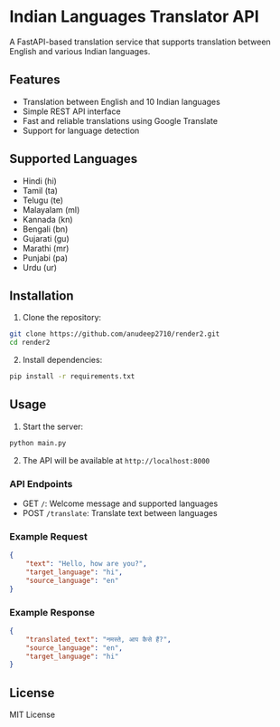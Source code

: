 # Indian Languages Translator API

A FastAPI-based translation service that supports translation between English and various Indian languages.

## Features

- Translation between English and 10 Indian languages
- Simple REST API interface
- Fast and reliable translations using Google Translate
- Support for language detection

## Supported Languages

- Hindi (hi)
- Tamil (ta)
- Telugu (te)
- Malayalam (ml)
- Kannada (kn)
- Bengali (bn)
- Gujarati (gu)
- Marathi (mr)
- Punjabi (pa)
- Urdu (ur)

## Installation

1. Clone the repository:
```bash
git clone https://github.com/anudeep2710/render2.git
cd render2
```

2. Install dependencies:
```bash
pip install -r requirements.txt
```

## Usage

1. Start the server:
```bash
python main.py
```

2. The API will be available at `http://localhost:8000`

### API Endpoints

- GET `/`: Welcome message and supported languages
- POST `/translate`: Translate text between languages

### Example Request

```json
{
    "text": "Hello, how are you?",
    "target_language": "hi",
    "source_language": "en"
}
```

### Example Response

```json
{
    "translated_text": "नमस्ते, आप कैसे हैं?",
    "source_language": "en",
    "target_language": "hi"
}
```

## License

MIT License 